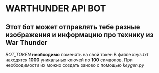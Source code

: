 # WARTHUNDER API BOT
## Этот бот может отправлять тебе разные изображения и информацию про технику из War Thunder
*BOT_TOKEN* **необходимо** поменять на свой токен
В файле *keys.txt* находятся **1000** уникальных ключей по **100** символов. При необходимости их можно создать заново с помощью *keygen.py*
